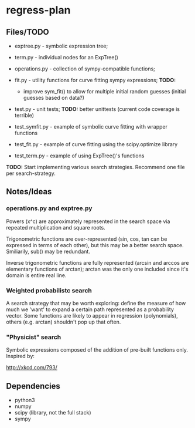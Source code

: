 regress-plan
============

Files/TODO
----------

* exptree.py - symbolic expression tree;
* term.py - individual nodes for an ExpTree()
* operations.py - collection of sympy-compatible functions;
* fit.py - utility functions for curve fitting sympy expressions; **TODO:**
    * improve sym_fit() to allow for multiple initial random guesses (initial guesses based on data?)

* test.py - unit tests; **TODO:** better unittests (current code coverage is terrible)
    
* test_symfit.py - example of symbolic curve fitting with wrapper functions
* test_fit.py - example of curve fitting using the scipy.optimize library
* test_term.py - example of using ExpTree()'s functions

**TODO:** Start implementing various search strategies. Recommend one file per search-strategy.

Notes/Ideas
-----------

### operations.py and exptree.py ##

Powers (x^c) are approximately represented in the search space via repeated multiplication and square roots.

Trigonometric functions are over-represented (sin, cos, tan can be expressed in terms of each other), but this may be a better search space. Smiliarily, sub() may be redundant.

Inverse trigonometric functions are fully represented (arcsin and arccos are elementary functions of arctan); arctan was the only one included since it's domain is entire real line.

### Weighted probabilistc search ###

A search strategy that may be worth exploring: define the measure of how much we 'want' to expand a certain path represented as a probability vector. Some functions are likely to appear in regression (polynomials), others (e.g. arctan) shouldn't pop up that often.

### "Physicist" search ###

Symbolic expressions composed of the addition of pre-built functions only. Inspired by:

http://xkcd.com/793/

Dependencies
------------

* python3
* numpy
* scipy (library, not the full stack)
* sympy
